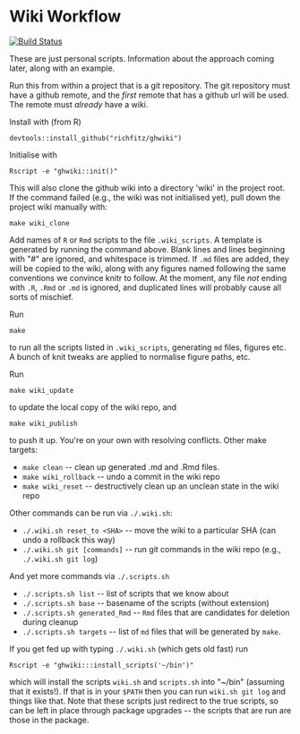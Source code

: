 # Wiki Workflow

[![Build Status](https://travis-ci.org/richfitz/ghwiki.png?branch=master)](https://travis-ci.org/richfitz/ghwiki)

These are just personal scripts.  Information about the approach coming later, along with an example.

Run this from within a project that is a git repository.  The git repository must have a github remote, and the *first* remote that has a github url will be used.  The remote must *already* have a wiki.

Install with (from R)

```
devtools::install_github("richfitz/ghwiki")
```

Initialise with

```
Rscript -e "ghwiki::init()"
```

This will also clone the github wiki into a directory 'wiki' in the project root.  If the command failed (e.g., the wiki was not initialised yet),
pull down the project wiki manually with:

```
make wiki_clone
```

Add names of `R` or `Rmd` scripts to the file `.wiki_scripts`.  A template is generated by running the command above.  Blank lines and lines beginning with "#" are ignored, and whitespace is trimmed.  If `.md` files are added, they will be copied to the wiki, along with any figures named following the same conventions we convince knitr to follow.  At the moment, any file *not* ending with `.R`, `.Rmd` or `.md` is ignored, and duplicated lines will probably cause all sorts of mischief.

Run

```
make
```

to run all the scripts listed in `.wiki_scripts`, generating `md` files, figures etc.  A bunch of knit tweaks are applied to normalise figure paths, etc.

Run

```
make wiki_update
```

to update the local copy of the wiki repo, and


```
make wiki_publish
```

to push it up.  You're on your own with resolving conflicts.  Other make targets:

* `make clean` -- clean up generated .md and .Rmd files.
* `make wiki_rollback` -- undo a commit in the wiki repo
* `make wiki_reset` -- destructively clean up an unclean state in the wiki repo

Other commands can be run via `./.wiki.sh`:

* `./.wiki.sh reset_to <SHA>` -- move the wiki to a particular SHA (can undo a rollback this way)
* `./.wiki.sh git [commands]` -- run git commands in the wiki repo (e.g., `./.wiki.sh git log`)

And yet more commands via `./.scripts.sh`

* `./.scripts.sh list` -- list of scripts that we know about
* `./.scripts.sh base` -- basename of the scripts (without extension)
* `./.scripts.sh generated_Rmd` -- `Rmd` files that are candidates for deletion during cleanup
* `./.scripts.sh targets` -- list of `md` files that will be generated by `make`.

If you get fed up with typing `./.wiki.sh` (which gets old fast) run

```
Rscript -e "ghwiki:::install_scripts('~/bin')"
```

which will install the scripts `wiki.sh` and `scripts.sh` into "~/bin" (assuming that it exists!).  If that is in your `$PATH` then you can run `wiki.sh git log` and things like that.  Note that these scripts just redirect to the true scripts, so can be left in place through package upgrades -- the scripts that are run are those in the package.
